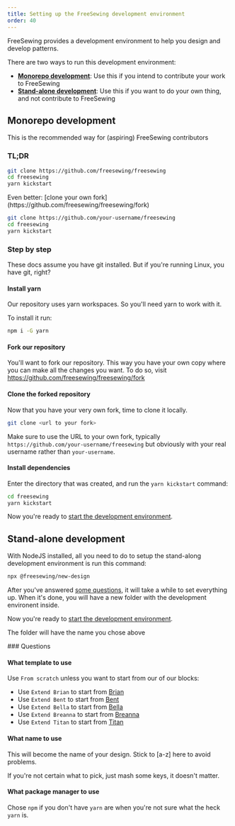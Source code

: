 ```yaml
---
title: Setting up the FreeSewing development environment
order: 40
---
```


FreeSewing provides a development environment to help you design and develop patterns.

There are two ways to run this development environment:

- [**Monorepo development**](#monorepo-development): Use this if you intend to contribute your work to FreeSewing
- [**Stand-alone development**](#stand-alone-development): Use this if you want to do your own thing, and not contribute to FreeSewing

## Monorepo development

<Note compact>This is the recommended way for (aspiring) FreeSewing contributors</Note>

### TL;DR

```bash
git clone https://github.com/freesewing/freesewing
cd freesewing
yarn kickstart
```

<Tip>
Even better: [clone your own fork](https://github.com/freesewing/freesewing/fork)

```bash
git clone https://github.com/your-username/freesewing
cd freesewing
yarn kickstart
```

</Tip>

### Step by step

<Comment by="joost">
These docs assume you have git installed. 
But if you're running Linux, you have git, right?
</Comment>

#### Install yarn
Our repository uses yarn workspaces. So you'll need yarn to work with it. 

To install it run:

```bash
npm i -G yarn
```

#### Fork our repository

You'll want to fork our repository. This way you have your own copy where you can make
all the changes you want. To do so, visit https://github.com/freesewing/freesewing/fork

#### Clone the forked repository

Now that you have your very own fork, time to clone it locally.

```bash
git clone <url to your fork>
```

Make sure to use the URL to your own fork, typically `https://github.com/your-username/freesewing` but
obviously with your real username rather than `your-username`.

#### Install dependencies

Enter the directory that was created, and run the `yarn kickstart` command:

```bash
cd freesewing
yarn kickstart
```

Now you're ready to [start the development environment](/tutorials/getting-started-linux/dev-start).

## Stand-alone development

With NodeJS installed, all you need to do to setup the stand-along development environment is run this command:

```bash
npx @freesewing/new-design
```

After you've answered [some questions](#questions), it will take a while to set everything up.
When it's done, you will have a new folder with the development environent inside.

Now you're ready to [start the development environment](/tutorials/getting-started-linux/dev-start).

<Tip compact>The folder will have the name you chose above</Tip>

<Note>
### Questions

#### What template to use
Use `From scratch` unless you want to start from our of our blocks:

- Use `Extend Brian` to start from [Brian](https://freesewing.org/designs/brian)
- Use `Extend Bent` to start from [Bent](https://freesewing.org/designs/bent)
- Use `Extend Bella` to start from [Bella](https://freesewing.org/designs/bella)
- Use `Extend Breanna` to start from [Breanna](https://freesewing.org/designs/breanna)
- Use `Extend Titan` to start from [Titan](https://freesewing.org/designs/titan)


#### What name to use
This will become the name of your design. Stick to \[a-z\] here to avoid problems.

If you're not certain what to pick, just mash some keys, it doesn't matter.

#### What package manager to use

Chose `npm` if you don't have `yarn` are when you're not sure what the heck `yarn` is.

</Note>



